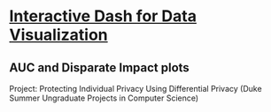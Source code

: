 # [Interactive Dash for Data Visualization](https://diffpriv-viz.herokuapp.com/)
## AUC and Disparate Impact plots
Project: Protecting Individual Privacy Using Differential Privacy (Duke Summer Ungraduate Projects in Computer Science)

